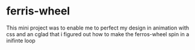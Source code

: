 # ferris-wheel
 This mini project was to enable me to perfect my design in animation with css and an cglad that i figured out how to make the ferros-wheel spin in a inifinte loop 

